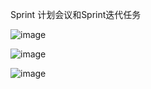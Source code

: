 Sprint 计划会议和Sprint迭代任务

![image](https://github.com/user-attachments/assets/81299a77-89ff-4c1f-9558-42f0bf2d92d2)

![image](https://github.com/user-attachments/assets/2468ef20-3297-4292-9e27-55a071700816)


![image](https://github.com/user-attachments/assets/06b741a1-2c26-4e0e-8ffb-bb65620f6eff)

